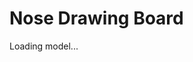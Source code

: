 <html>

<head>
  <style>
    #output {
      color: red;
      font-size: 30pt;
    }
  </style>
  <meta charset="UTF-8">
  <title>PoseNet example using p5.js</title>

  <script src="https://cdnjs.cloudflare.com/ajax/libs/p5.js/0.9.0/p5.min.js"></script>
  <script src="https://cdnjs.cloudflare.com/ajax/libs/p5.js/0.9.0/addons/p5.dom.min.js"></script>
  <script src="https://unpkg.com/ml5@0.4.3/dist/ml5.min.js" type="text/javascript"></script>
  
</head>

<body>
  <h1>Nose Drawing Board </h1>
  <div id="output"></div>
  <p id='status'>Loading model...</p>
  <canvas id="canvas" width ="400" height = "400"></canvas>
  <script src="sketch.js"></script>
</body>

</html>